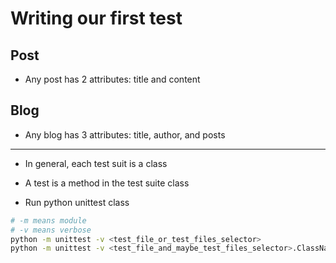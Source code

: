 # Writing our first test

## Post

- Any post has 2 attributes: title and content

## Blog

- Any blog has 3 attributes: title, author, and posts

---

- In general, each test suit is a class

- A test is a method in the test suite class

- Run python unittest class

```bash
# -m means module
# -v means verbose
python -m unittest -v <test_file_or_test_files_selector>
python -m unittest -v <test_file_and_maybe_test_files_selector>.ClassName
```
